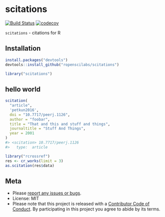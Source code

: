 scitations
==========



[![Build Status](https://api.travis-ci.org/ropenscilabs/scitations.png)](https://travis-ci.org/ropenscilabs/scitations)
[![codecov](https://codecov.io/gh/ropenscilabs/scitations/branch/master/graph/badge.svg)](https://codecov.io/gh/ropenscilabs/scitations)


`scitations` - citations for R

## Installation


```r
install.packages("devtools")
devtools::install_github("ropenscilabs/scitations")
```


```r
library("scitations")
```

## hello world


```r
scitation(
  "article", 
  'petkun2016', 
  doi = "10.7717/peerj.1126",
  author = "foobar",
  title = "That and this and stuff and things",
  journaltitle = "Stuff And Things",
  year = 2001
)
#> <scitation> 10.7717/peerj.1126 
#>   type:  article
```


```r
library("rcrossref")
res <- cr_works(limit = 3)
as.scitation(res$data) 
```

## Meta

* Please [report any issues or bugs](https://github.com/ropenscilabs/scitations/issues).
* License: MIT
* Please note that this project is released with a [Contributor Code of Conduct](CONDUCT.md). By participating in this project you agree to abide by its terms.
